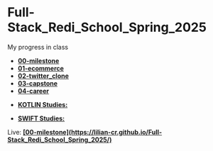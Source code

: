 # Full-Stack_Redi_School_Spring_2025

My progress in class
<br>
<ul>
  <li><a href="https://github.com/Lilian-CR/Full-Stack_Redi_School_Spring_2025/blob/00-milestone/00-milestone.html"><b>00-milestone</b></a></li>
  <li><a href="https://www.example.com"><b>01-ecommerce</b></a></li>
  <li><a href="https://www.example.com"><b>02-twitter_clone</b></a></li>
  <li><a href="https://www.example.com"><b>03-capstone</b></a></li>
  <li><a href="https://www.example.com"><b>04-career</b></a></li>
</ul>
<ul>
  <li><a href="https://www.example.com"><b>KOTLIN Studies:</b></a></li>
</ul>
<ul>
  <li><a href="https://www.example.com"><b>SWIFT Studies:</b></a></li>
</ul>
Live:  <a href="[https://github.com/Lilian-CR/Full-Stack_Redi_School_Spring_2025/blob/00-milestone/00-milestone.html](https://lilian-cr.github.io/Full-Stack_Redi_School_Spring_2025/)"><b>[00-milestone](https://lilian-cr.github.io/Full-Stack_Redi_School_Spring_2025/)</b></a>
